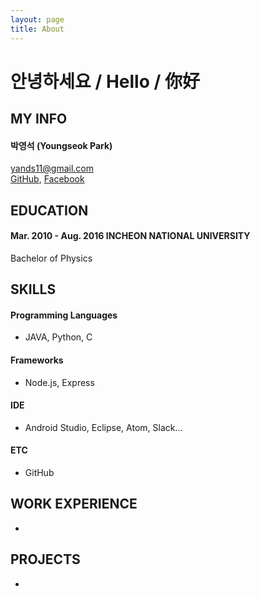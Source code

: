 ```yaml
---
layout: page
title: About
---
```


# 안녕하세요 / Hello / 你好
## MY INFO  
#### 박영석 (Youngseok Park)  
yands11@gmail.com  
[GitHub](https://github.com/yands11),
[Facebook](https://www.facebook.com/youngseok.p)  

## EDUCATION  
#### Mar. 2010 - Aug. 2016 INCHEON NATIONAL UNIVERSITY
Bachelor of Physics

## SKILLS  
#### Programming Languages
  * JAVA, Python, C  

#### Frameworks
  * Node.js, Express  

#### IDE
  * Android Studio, Eclipse, Atom, Slack...  


#### ETC
  * GitHub  

## WORK EXPERIENCE  
*   

## PROJECTS  
*  
